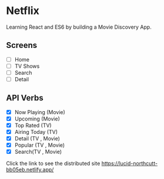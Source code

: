 # Netflix

Learning React and ES6 by building a Movie Discovery App.

## Screens

- [ ] Home
- [ ] TV Shows
- [ ] Search
- [ ] Detail

## API Verbs

- [x] Now Playing (Movie)
- [x] Upcoming (Movie)
- [x] Top Rated (TV)
- [x] Airing Today (TV)
- [x] Detail (TV , Movie)
- [x] Popular (TV , Movie)
- [x] Search(TV , Movie)

Click the link to see the distributed site
https://lucid-northcutt-bb05eb.netlify.app/
